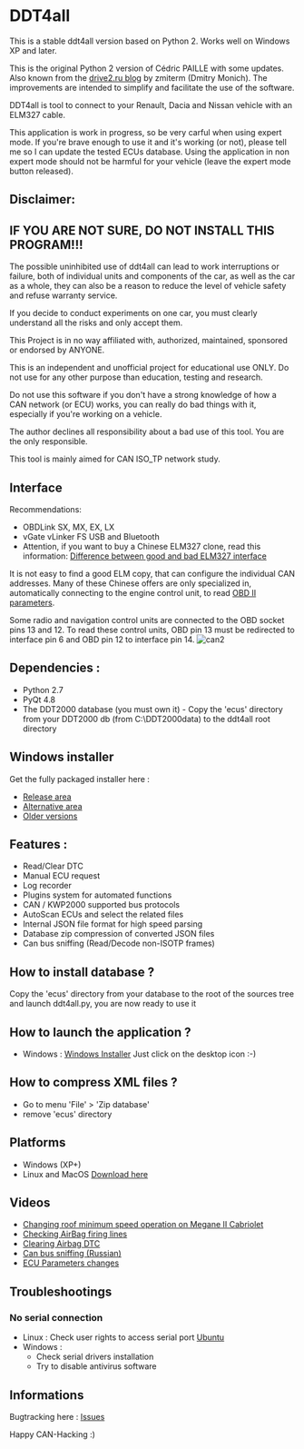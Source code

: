 # DDT4all
This is a stable ddt4all version based on Python 2. Works well on Windows XP and later. 

This is the original Python 2 version of Cédric PAILLE with some updates. Also known from the [drive2.ru blog](https://www.drive2.ru/users/zmiterm/blog) by zmiterm (Dmitry Monich). 
The improvements are intended to simplify and facilitate the use of the software.

DDT4all is tool to connect to your Renault, Dacia and Nissan vehicle with an ELM327 cable.

This application is work in progress, so be very carful when using expert mode. If you're brave enough to use it and it's working (or not), please tell me so I can update the tested ECUs database.
Using the application in non expert mode should not be harmful for your vehicle (leave the expert mode button released).

## Disclaimer:  
## IF YOU ARE NOT SURE, DO NOT INSTALL THIS PROGRAM!!!
The possible uninhibited use of ddt4all can lead to work interruptions or failure, both of individual units and components of the car, as well as the car as a whole, they can also be a reason to reduce the level of vehicle safety and refuse warranty service.

If you decide to conduct experiments on one car, you must clearly understand all the risks and only accept them.

This Project is in no way affiliated with, authorized, maintained, sponsored or endorsed by ANYONE.

This is an independent and unofficial project for educational use ONLY. Do not use for any other purpose than education, testing and research.

Do not use this software if you don't have a strong knowledge of how a CAN network (or ECU) works, you can really do bad things with it, especially if you're working on a vehicle.

The author declines all responsibility about a bad use of this tool. You are the only responsible.

This tool is mainly aimed for CAN ISO_TP network study.

## Interface
Recommendations:
* OBDLink SX, MX, EX, LX
* vGate vLinker FS USB and Bluetooth
* Attention, if you want to buy a Chinese ELM327 clone, read this information: [Difference between good and bad ELM327 interface](https://cvtz50.info/en/elm327/)

It is not easy to find a good ELM copy,  that can configure the individual CAN addresses. Many of these Chinese offers are only specialized in, automatically connecting to the engine control unit, to read [OBD II parameters](https://en.wikipedia.org/wiki/OBD-II_PIDs).

Some radio and navigation control units are connected to the OBD socket pins 13 and 12.
To read these control units, OBD pin 13 must be redirected to interface pin 6 and OBD pin 12 to interface pin 14.
![can2](https://github.com/user-attachments/assets/829e5ea3-cc16-425d-bdcf-91597730fc3c)


## Dependencies :
* Python 2.7
* PyQt 4.8
* The DDT2000 database (you must own it) - Copy the 'ecus' directory from your DDT2000 db (from C:\DDT2000data) to the ddt4all root directory

## Windows installer

Get the fully packaged installer here :
* [Release area](https://github.com/KarelSvo/ddt4all-5.6.0/releases/tag/5.6.0) 
* [Alternative area](https://s2.dosya.tc/server31/of18y5/ddt4all.exe.html) 
* [Older versions](https://www.drive2.ru/b/498093336985338243/) 

## Features :

* Read/Clear DTC
* Manual ECU request
* Log recorder
* Plugins system for automated functions
* CAN / KWP2000 supported bus protocols
* AutoScan ECUs and select the related files
* Internal JSON file format for high speed parsing
* Database zip compression of converted JSON files
* Can bus sniffing (Read/Decode non-ISOTP frames)

## How to install database ?

Copy the 'ecus' directory from your database to the root of the sources tree and launch ddt4all.py, you are now ready to use it

## How to launch the application ?

* Windows : [Windows Installer](https://github.com/KarelSvo/ddt4all-5.6.0#windows-installer) Just click on the desktop icon :-)


## How to compress XML files ?

* Go to menu 'File' > 'Zip database'
* remove 'ecus' directory

## Platforms

* Windows (XP+)
* Linux and MacOS [Download here](https://github.com/KarelSvo/ddt4all-5.6.0/archive/refs/heads/3.zip)

## Videos

* [Changing roof minimum speed operation on Megane II Cabriolet](https://www.youtube.com/watch?v=6oiXV1Srg7E)
* [Checking AirBag firing lines](https://www.youtube.com/watch?v=zTiqUaWeuT0)
* [Clearing Airbag DTC](https://www.youtube.com/watch?v=oQ3WcKlsvrw)
* [Can bus sniffing (Russian)](https://www.youtube.com/watch?v=SjDC7fUMWmg)
* [ECU Parameters changes](https://www.youtube.com/watch?v=i9VkErEpoDE)

## Troubleshootings

### No serial connection

* Linux : Check user rights to access serial port [Ubuntu](https://askubuntu.com/questions/58119/changing-permissions-on-serial-port)
* Windows :
  * Check serial drivers installation
  * Try to disable antivirus software

## Informations


Bugtracking here : [Issues](https://github.com/KarelSvo/ddt4all-5.6.0/issues)

Happy CAN-Hacking :)



